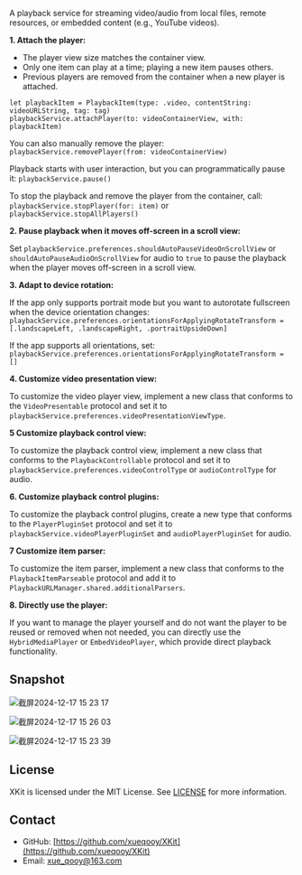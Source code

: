 A playback service for streaming video/audio from local files, remote resources, or embedded content (e.g., YouTube videos).

 **1. Attach the player:**

 - The player view size matches the container view.
 - Only one item can play at a time; playing a new item pauses others.
 - Previous players are removed from the container when a new player is attached.
 ```
 let playbackItem = PlaybackItem(type: .video, contentString: videoURLString, tag: tag)
 playbackService.attachPlayer(to: videoContainerView, with: playbackItem)
 ```
 You can also manually remove the player:
 `playbackService.removePlayer(from: videoContainerView)`

 Playback starts with user interaction, but you can programmatically pause it:
 `playbackService.pause()`

 To stop the playback and remove the player from the container, call:
 `playbackService.stopPlayer(for: item)` or
 `playbackService.stopAllPlayers()`

 **2. Pause playback when it moves off-screen in a scroll view:**

 Set `playbackService.preferences.shouldAutoPauseVideoOnScrollView` or `shouldAutoPauseAudioOnScrollView` for audio to `true` to pause the playback when the player moves off-screen in a scroll view.

 **3. Adapt to device rotation:**

 If the app only supports portrait mode but you want to autorotate fullscreen when the device orientation changes:
 `playbackService.preferences.orientationsForApplyingRotateTransform = [.landscapeLeft, .landscapeRight, .portraitUpsideDown]`

 If the app supports all orientations, set:
 `playbackService.preferences.orientationsForApplyingRotateTransform = []`

 **4. Customize video presentation view:**

 To customize the video player view, implement a new class that conforms to the `VideoPresentable` protocol and set it to `playbackService.preferences.videoPresentationViewType`.

 **5 Customize playback control view:**

 To customize the playback control view, implement a new class that conforms to the `PlaybackControllable` protocol and set it to `playbackService.preferences.videoControlType` or `audioControlType` for audio.

 **6. Customize playback control plugins:**

 To customize the playback control plugins, create a new type that conforms to the `PlayerPluginSet` protocol and set it to `playbackService.videoPlayerPluginSet` and `audioPlayerPluginSet` for audio.

 **7 Customize item parser:**

 To customize the item parser, implement a new class that conforms to the `PlaybackItemParseable` protocol and add it to `PlaybackURLManager.shared.additionalParsers`.
 
 **8. Directly use the player:**

 If you want to manage the player yourself and do not want the player to be reused or removed when not needed, you can directly use the `HybridMediaPlayer` or `EmbedVideoPlayer`, which provide direct playback functionality.

 ## Snapshot

![截屏2024-12-17 15 23 17](https://github.com/user-attachments/assets/edff0a96-0439-4cbe-b4f1-779d387fb51e)

![截屏2024-12-17 15 26 03](https://github.com/user-attachments/assets/187758c3-6a16-41bc-beae-2dbf4ffe0f75)

![截屏2024-12-17 15 23 39](https://github.com/user-attachments/assets/542e1ded-f6e6-485a-b15a-9abdf56c6a2e)


 ## License

XKit is licensed under the MIT License. See [LICENSE](LICENSE) for more information.

## Contact

- GitHub: [https://github.com/xueqooy/XKit](https://github.com/xueqooy/XKit)
- Email: xue_qooy@163.com

